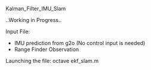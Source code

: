 Kalman_Filter_IMU_Slam

..Working in Progress..


Input File: 

-	IMU prediction from g2o (No control input is needed)
-	Range Finder Observation


Launching the file: octave ekf_slam.m


